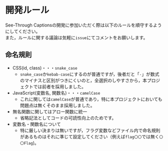 # 開発ルール
See-Through Captionsの開発に参加いただく際は以下のルールを順守するようにしてください。  
また，ルールに関する議論は気軽に`issue`にてコメントをお願いします。

## 命名規則
- CSS(id, class)・・・`snake_case`
  - `snake_case`か`kebab-case`にするのが普通ですが，後者だと「`-`」が数式のマイナスと区別がつきにくいのと，全選択のしやすさから，本プロジェクトでは前者を採用しました。
- JavaScript(変数名, 関数名)・・・`camelCase`
  - これに関しては`camelCase`が普通であり，特に本プロジェクトにおいても問題点は無くそのまま採用しました。
- 無名関数に関してはアロー関数に統一
  - 省略記法としてコードの可読性向上のためです。
- 変数名・関数名について
  - 特に厳しい決まりは無いですが，フラグ変数などファイル内で命名規則があるものはそれに準じて設定してください（例えば`flag〇〇`では無く`〇〇Flag`)。

